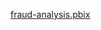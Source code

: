 [fraud-analysis.pbix](https://drive.google.com/file/d/1SZBy3vimYa0_BGazLk_qGiBXt8anmXGh/view?usp=sharing)
